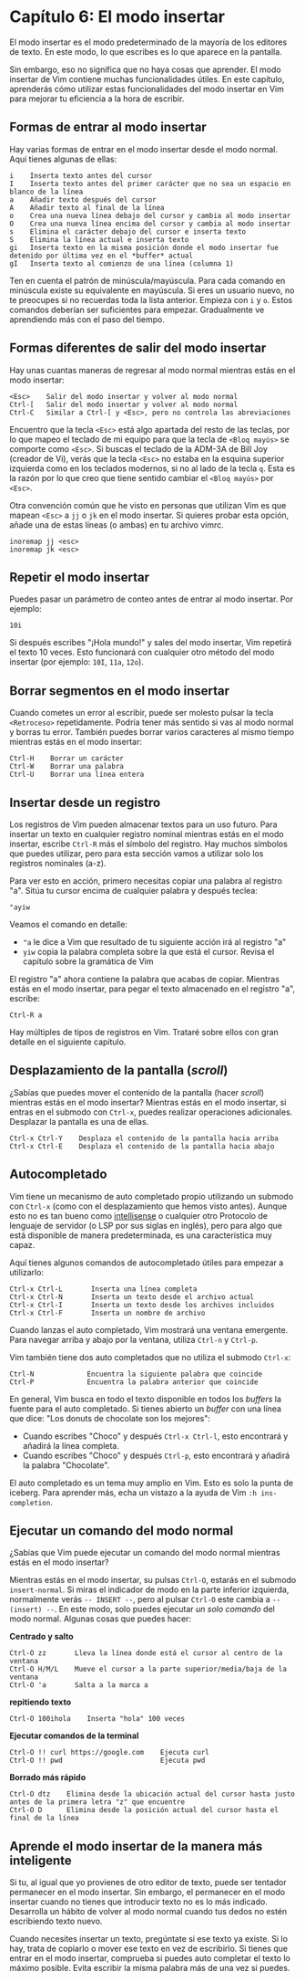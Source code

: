 # Capítulo 6: El modo insertar

El modo insertar es el modo predeterminado de la mayoría de los editores de texto. En este modo, lo que escribes es lo que aparece en la pantalla.

Sin embargo, eso no significa que no haya cosas que aprender. El modo insertar de Vim contiene muchas funcionalidades útiles. En este capítulo, aprenderás cómo utilizar estas funcionalidades del modo insertar en Vim para mejorar tu eficiencia a la hora de escribir.

## Formas de entrar al modo insertar

Hay varias formas de entrar en el modo insertar desde el modo normal. Aquí tienes algunas de ellas:

```text
i    Inserta texto antes del cursor
I    Inserta texto antes del primer carácter que no sea un espacio en blanco de la línea
a    Añadir texto después del cursor
A    Añadir texto al final de la línea
o    Crea una nueva línea debajo del cursor y cambia al modo insertar
O    Crea una nueva línea encima del cursor y cambia al modo insertar
s    Elimina el carácter debajo del cursor e inserta texto
S    Elimina la línea actual e inserta texto
gi   Inserta texto en la misma posición donde el modo insertar fue detenido por última vez en el *buffer* actual
gI   Inserta texto al comienzo de una línea (columna 1)
```

Ten en cuenta el patrón de minúscula/mayúscula. Para cada comando en minúscula existe su equivalente en mayúscula. Si eres un usuario nuevo, no te preocupes si no recuerdas toda la lista anterior. Empieza con `i` y `o`. Estos comandos deberían ser suficientes para empezar. Gradualmente ve aprendiendo más con el paso del tiempo.

## Formas diferentes de salir del modo insertar

Hay unas cuantas maneras de regresar al modo normal mientras estás en el modo insertar:

```text
<Esc>    Salir del modo insertar y volver al modo normal
Ctrl-[   Salir del modo insertar y volver al modo normal
Ctrl-C   Similar a Ctrl-[ y <Esc>, pero no controla las abreviaciones
```

Encuentro que la tecla `<Esc>` está algo apartada del resto de las teclas, por lo que mapeo el teclado de mi equipo para que la tecla de `<Bloq mayús>` se comporte como `<Esc>`. Si buscas el teclado de la ADM-3A de Bill Joy \(creador de Vi\), verás que la tecla `<Esc>` no estaba en la esquina superior izquierda como en los teclados modernos, si no al lado de la tecla `q`. Esta es la razón por lo que creo que tiene sentido cambiar el `<Bloq mayús>` por `<Esc>`.

Otra convención común que he visto en personas que utilizan Vim es que mapean `<Esc>` a `jj` o `jk` en el modo insertar. Si quieres probar esta opción, añade una de estas líneas \(o ambas\) en tu archivo vimrc.

```text
inoremap jj <esc>
inoremap jk <esc>
```

## Repetir el modo insertar

Puedes pasar un parámetro de conteo antes de entrar al modo insertar. Por ejemplo:

```text
10i
```

Si después escribes "¡Hola mundo!" y sales del modo insertar, Vim repetirá el texto 10 veces. Esto funcionará con cualquier otro método del modo insertar \(por ejemplo: `10I`, `11a`, `12o`\).

## Borrar segmentos en el modo insertar

Cuando cometes un error al escribir, puede ser molesto pulsar la tecla `<Retroceso>` repetidamente. Podría tener más sentido si vas al modo normal y borras tu error. También puedes borrar varios caracteres al mismo tiempo mientras estás en el modo insertar:

```text
Ctrl-H    Borrar un carácter
Ctrl-W    Borrar una palabra
Ctrl-U    Borrar una línea entera
```

## Insertar desde un registro

Los registros de Vim pueden almacenar textos para un uso futuro. Para insertar un texto en cualquier registro nominal mientras estás en el modo insertar, escribe `Ctrl-R` más el símbolo del registro. Hay muchos símbolos que puedes utilizar, pero para esta sección vamos a utilizar solo los registros nominales \(a-z\).

Para ver esto en acción, primero necesitas copiar una palabra al registro "a". Sitúa tu cursor encima de cualquier palabra y después teclea:

```text
"ayiw
```

Veamos el comando en detalle:

* `"a` le dice a Vim que resultado de tu siguiente acción irá al registro "a"
* `yiw` copia la palabra completa sobre la que está el cursor. Revisa el capítulo sobre la gramática de Vim

El registro "a" ahora contiene la palabra que acabas de copiar. Mientras estás en el modo insertar, para pegar el texto almacenado en el registro "a", escribe:

```text
Ctrl-R a
```

Hay múltiples de tipos de registros en Vim. Trataré sobre ellos con gran detalle en el siguiente capítulo.

## Desplazamiento de la pantalla \(_scroll_\)

¿Sabías que puedes mover el contenido de la pantalla \(hacer _scroll_\) mientras estás en el modo insertar? Mientras estás en el modo insertar, si entras en el submodo con `Ctrl-x`, puedes realizar operaciones adicionales. Desplazar la pantalla es una de ellas.

```text
Ctrl-x Ctrl-Y    Desplaza el contenido de la pantalla hacia arriba
Ctrl-x Ctrl-E    Desplaza el contenido de la pantalla hacia abajo
```

## Autocompletado

Vim tiene un mecanismo de auto completado propio utilizando un submodo con `Ctrl-x` \(como con el desplazamiento que hemos visto antes\). Aunque esto no es tan bueno como [intellisense](https://code.visualstudio.com/docs/editor/intellisense) o cualquier otro Protocolo de lenguaje de servidor \(o LSP por sus siglas en inglés\), pero para algo que está disponible de manera predeterminada, es una característica muy capaz.

Aquí tienes algunos comandos de autocompletado útiles para empezar a utilizarlo:

```text
Ctrl-x Ctrl-L       Inserta una línea completa
Ctrl-x Ctrl-N       Inserta un texto desde el archivo actual
Ctrl-x Ctrl-I       Inserta un texto desde los archivos incluidos
Ctrl-x Ctrl-F       Inserta un nombre de archivo
```

Cuando lanzas el auto completado, Vim mostrará una ventana emergente. Para navegar arriba y abajo por la ventana, utiliza `Ctrl-n` y `Ctrl-p`.

Vim también tiene dos auto completados que no utiliza el submodo `Ctrl-x`:

```text
Ctrl-N             Encuentra la siguiente palabra que coincide
Ctrl-P             Encuentra la palabra anterior que coincide
```

En general, Vim busca en todo el texto disponible en todos los _buffers_ la fuente para el auto completado. Si tienes abierto un _buffer_ con una línea que dice: "Los donuts de chocolate son los mejores":

* Cuando escribes "Choco" y después `Ctrl-x Ctrl-l`, esto encontrará y añadirá la línea completa.
* Cuando escribes "Choco" y después `Ctrl-p`, esto encontrará y añadirá la palabra "Chocolate".

El auto completado es un tema muy amplio en Vim. Esto es solo la punta de iceberg. Para aprender más, echa un vistazo a la ayuda de Vim `:h ins-completion`.

## Ejecutar un comando del modo normal

¿Sabías que Vim puede ejecutar un comando del modo normal mientras estás en el modo insertar?

Mientras estás en el modo insertar, su pulsas `Ctrl-O`, estarás en el submodo `insert-normal`. Si miras el indicador de modo en la parte inferior izquierda, normalmente verás `-- INSERT --`, pero al pulsar `Ctrl-O` este cambia a `-- (insert) --`. En este modo, solo puedes ejecutar _un solo comando_ del modo normal. Algunas cosas que puedes hacer:

**Centrado y salto**

```text
Ctrl-O zz       Lleva la línea donde está el cursor al centro de la ventana
Ctrl-O H/M/L    Mueve el cursor a la parte superior/media/baja de la ventana
Ctrl-O 'a       Salta a la marca a
```

**repitiendo texto**

```text
Ctrl-O 100ihola    Inserta "hola" 100 veces
```

**Ejecutar comandos de la terminal**

```text
Ctrl-O !! curl https://google.com    Ejecuta curl
Ctrl-O !! pwd                        Ejecuta pwd
```

**Borrado más rápido**

```text
Ctrl-O dtz    Elimina desde la ubicación actual del cursor hasta justo antes de la primera letra "z" que encuentre
Ctrl-O D      Elimina desde la posición actual del cursor hasta el final de la línea
```

## Aprende el modo insertar de la manera más inteligente

Si tu, al igual que yo provienes de otro editor de texto, puede ser tentador permanecer en el modo insertar. Sin embargo, el permanecer en el modo insertar cuando no tienes que introducir texto no es lo más indicado. Desarrolla un hábito de volver al modo normal cuando tus dedos no estén escribiendo texto nuevo.

Cuando necesites insertar un texto, pregúntate si ese texto ya existe. Si lo hay, trata de copiarlo o mover ese texto en vez de escribirlo. Si tienes que entrar en el modo insertar, comprueba si puedes auto completar el texto lo máximo posible. Evita escribir la misma palabra más de una vez si puedes.


